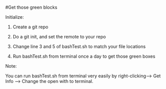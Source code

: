 #Get those green blocks

Initialize:
1. Create a git repo

2. Do a git init, and set the remote to your repo

3. Change line 3 and 5 of bashTest.sh to match your file locations

4. Run bashTest.sh from terminal once a day to get those green boxes

Note:

You can run bashTest.sh from terminal very easily by right-clicking--> Get Info --> Change the open with to terminal.
